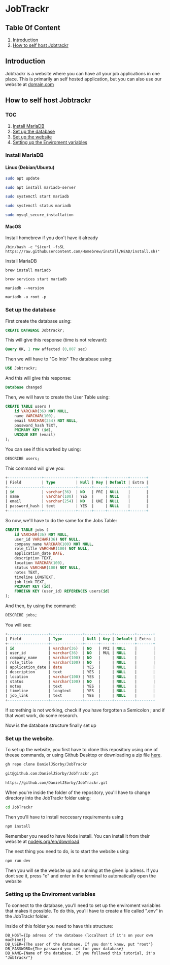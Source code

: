 # JobTrackr

## Table Of Content

1. [Introduction](#introduction)
2. [How to self host Jobtrackr](#how-to-self-host-jobtrackr)

## Introduction

Jobtrackr is a website where you can have all your job applications in one place. This is primarily an self hosted application, but you can also use our website at [domain.com](https://domain.com)

## How to self host Jobtrackr

### TOC

1. [Install MariaDB](#install-mariadb)
2. [Set up the database](#set-up-the-database)
3. [Set up the website](#set-up-the-website)
4. [Setting up the Enviroment variables](#setting-up-the-enviroment-variables)

### Install MariaDB

#### Linux (Debian/Ubuntu)

```bash
sudo apt update

sudo apt install mariadb-server

sudo systemctl start mariadb

sudo systemctl status mariadb

sudo mysql_secure_installation
```

#### MacOS

Install homebrew if you don't have it already

```
/bin/bash -c "$(curl -fsSL https://raw.githubusercontent.com/Homebrew/install/HEAD/install.sh)"
```

Install MariaDB

```
brew install mariadb

brew services start mariadb

mariadb --version

mariadb -u root -p
```

### Set up the database

First create the database using:

```SQL
CREATE DATABASE Jobtrackr;
```

This will give this response (time is not relevant):

```SQL
Query OK, 1 row affected (0,007 sec)
```

Then we will have to "Go Into" The database using:

```SQL
USE Jobtrackr;
```

And this will give this response:

```SQL
Database changed
```

Then, we will have to create the User Table using:

```SQL
CREATE TABLE users (
    id VARCHAR(36) NOT NULL,
    name VARCHAR(100),
    email VARCHAR(254) NOT NULL,
    password_hash TEXT,
    PRIMARY KEY (id),
    UNIQUE KEY (email)
);
```

You can see if this worked by using:

```SQL
DESCRIBE users;
```

This command will give you:

```SQL
+---------------+--------------+------+-----+---------+-------+
| Field         | Type         | Null | Key | Default | Extra |
+---------------+--------------+------+-----+---------+-------+
| id            | varchar(36)  | NO   | PRI | NULL    |       |
| name          | varchar(100) | YES  |     | NULL    |       |
| email         | varchar(254) | NO   | UNI | NULL    |       |
| password_hash | text         | YES  |     | NULL    |       |
+---------------+--------------+------+-----+---------+-------+
```

So now, we'll have to do the same for the Jobs Table:

```SQL
CREATE TABLE jobs (
    id VARCHAR(36) NOT NULL,
    user_id VARCHAR(36) NOT NULL,
    company_name VARCHAR(100) NOT NULL,
    role_title VARCHAR(100) NOT NULL,
    application_date DATE,
    description TEXT,
    location VARCHAR(100),
    status VARCHAR(100) NOT NULL,
    notes TEXT,
    timeline LONGTEXT,
    job_link TEXT,
    PRIMARY KEY (id),
    FOREIGN KEY (user_id) REFERENCES users(id)
);
```

And then, by using the command:

```SQL
DESCRIBE jobs;
```

You will see:

```SQL
+------------------+--------------+------+-----+---------+-------+
| Field            | Type         | Null | Key | Default | Extra |
+------------------+--------------+------+-----+---------+-------+
| id               | varchar(36)  | NO   | PRI | NULL    |       |
| user_id          | varchar(36)  | NO   | MUL | NULL    |       |
| company_name     | varchar(100) | NO   |     | NULL    |       |
| role_title       | varchar(100) | NO   |     | NULL    |       |
| application_date | date         | YES  |     | NULL    |       |
| description      | text         | YES  |     | NULL    |       |
| location         | varchar(100) | YES  |     | NULL    |       |
| status           | varchar(100) | NO   |     | NULL    |       |
| notes            | text         | YES  |     | NULL    |       |
| timeline         | longtext     | YES  |     | NULL    |       |
| job_link         | text         | YES  |     | NULL    |       |
+------------------+--------------+------+-----+---------+-------+
```

If something is not working, check if you have forgotten a Semicolon ; and if that wont work, do some research.

Now is the database structure finally set up

### Set up the website.

To set up the website, you first have to clone this repository using one of theese commands, or using Github Desktop or downloading a zip file [here](https://github.com/DanielJSorby/JobTrackr/archive/refs/heads/main.zip).

```BASH
gh repo clone DanielJSorby/JobTrackr

git@github.com:DanielJSorby/JobTrackr.git

https://github.com/DanielJSorby/JobTrackr.git
```

When you're inside the folder of the repository, you'll have to change directory into the JobTrackr folder using:

```Bash
cd JobTrackr
```

Then you'll have to install neccesary requirements using

```bash
npm install
```

Remember you need to have Node install. You can install it from their website at [nodejs.org/en/download](https://nodejs.org/en/download)

The next thing you need to do, is to start the website using:

```Bash
npm run dev
```

Then you will se the website up and running at the given ip adress. If you dont see it, press "o" and enter in the terminal to automatically open the website

### Setting up the Enviroment variables

To connect to the database, you'll need to set up the enviroment variables that makes it possible. To do this, you'll have to create a file called ".env" in the JobTrackr folder.

Inside of this folder you need to have this structure:

```env
DB_HOST={Ip adress of the database (localhost if it's on your own machine)}
DB_USER={The user of the database. If you don't know, put "root"}
DB_PASSWORD={The password you set for your database}
DB_NAME={Name of the database. If you followed this tutorial, it's "Jobtrackr"}
```
